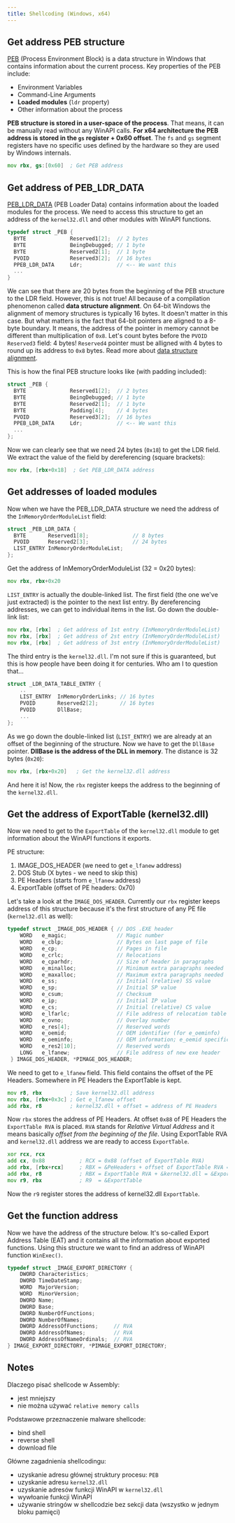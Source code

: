 ```yaml
---
title: Shellcoding (Windows, x64)
---
```



## Get address PEB structure

[PEB](https://learn.microsoft.com/en-us/windows/win32/api/winternl/ns-winternl-peb) (Process Environment Block) is a data structure in Windows that contains information about the current process. Key properties of the PEB include:

- Environment Variables
- Command-Line Arguments
- **Loaded modules** (`ldr` property)
- Other information about the process

**PEB structure is stored in a user-space of the process**. That means, it can be manually read without any WinAPI calls. **For x64 architecture the PEB address is stored in the `gs` register + 0x60 offset**. The `fs` and `gs` segment registers have no specific uses defined by the hardware so they are used by Windows internals.

```asm
mov rbx, gs:[0x60]  ; Get PEB address
```

## Get address of PEB_LDR_DATA

[PEB_LDR_DATA](https://learn.microsoft.com/en-us/windows/win32/api/winternl/ns-winternl-peb_ldr_data) (PEB Loader Data) contains information about the loaded modules for the process. We need to access this structure to get an address of the `kernel32.dll` and other modules with WinAPI functions.

```c
typedef struct _PEB {
  BYTE              Reserved1[2];  // 2 bytes
  BYTE              BeingDebugged; // 1 byte
  BYTE              Reserved2[1];  // 1 byte
  PVOID             Reserved3[2];  // 16 bytes
  PPEB_LDR_DATA     Ldr;           // <-- We want this
  ...
}
```

We can see that there are 20 bytes from the beginning of the PEB structure to the LDR field. However, this is not true! All because of a compilation phenomenon called **data structure alignment**. On 64-bit Windows the alignment of memory structures is typically 16 bytes. It doesn't matter in this case. But what matters is the fact that 64-bit pointers are aligned to a 8-byte boundary. It means, the address of the pointer in memory cannot be different than multiplication of `0x8`. Let's count bytes before the `PVOID Reserved3` field: 4 bytes! `Reserved4` pointer must be alligned with 4 bytes to round up its address to `0x8` bytes. Read more about [data structure alignment](https://en.wikipedia.org/wiki/Data_structure_alignment).

This is how the final PEB structure looks like (with padding included):

```c
struct _PEB {
  BYTE              Reserved1[2];  // 2 bytes
  BYTE              BeingDebugged; // 1 byte
  BYTE              Reserved2[1];  // 1 byte
  BYTE              Padding[4];    // 4 bytes
  PVOID             Reserved3[2];  // 16 bytes
  PPEB_LDR_DATA     Ldr;           // <-- We want this
  ...
};
```

Now we can clearly see that we need 24 bytes (`0x18`) to get the LDR field. We extract the value of the field by dereferencing (square brackets):

```asm
mov rbx, [rbx+0x18]  ; Get PEB_LDR_DATA address
```

## Get addresses of loaded modules

Now when we have the PEB_LDR_DATA structure we need the address of the `InMemoryOrderModuleList` field:

```c
struct _PEB_LDR_DATA {
  BYTE       Reserved1[8];              // 8 bytes
  PVOID      Reserved2[3];              // 24 bytes
  LIST_ENTRY InMemoryOrderModuleList;
};
```

Get the address of InMemoryOrderModuleList (32 = 0x20 bytes):

```asm
mov rbx, rbx+0x20
```

`LIST_ENTRY` is actually the double-linked list. The first field (the one we've just extracted) is the pointer to the next list entry. By dereferencing addresses, we can get to individual items in the list. Go down the double-link list:

```asm
mov rbx, [rbx]  ; Get address of 1st entry (InMemoryOrderModuleList)
mov rbx, [rbx]  ; Get address of 2st entry (InMemoryOrderModuleList)
mov rbx, [rbx]  ; Get address of 3st entry (InMemoryOrderModuleList)
```

The third entry is the `kernel32.dll`. I'm not sure if this is guaranteed, but this is how people have been doing it for centuries. Who am I to question that...

```c
struct _LDR_DATA_TABLE_ENTRY {
    ..
    LIST_ENTRY  InMemoryOrderLinks; // 16 bytes
    PVOID       Reserved2[2];       // 16 bytes
    PVOID       DllBase;            
    ...
};
```

As we go down the double-linked list (`LIST_ENTRY`) we are already at an offset of the beginning of the structure. Now we have to get the `DllBase` pointer. **DllBase is the address of the DLL in memory**. The distance is 32 bytes (`0x20`):

```asm
mov rbx, [rbx+0x20]   ; Get the kernel32.dll address
```

And here it is! Now, the `rbx` register keeps the address to the beginning of the `kernel32.dll`.

## Get the address of ExportTable (kernel32.dll)

Now we need to get to the `ExportTable` of the `kernel32.dll` module to get information about the WinAPI functions it exports.

PE structure:

1. IMAGE_DOS_HEADER  (we need to get `e_lfanew` address)
2. DOS Stub (X bytes - we need to skip this)
3. PE Headers (starts from `e_lfanew` address)
4. ExportTable (offset of PE headers: 0x70)

Let's take a look at the `IMAGE_DOS_HEADER`. Currently our `rbx` register keeps address of this structure because it's the first structure of any PE file (`kernel32.dll` as well):

```c
typedef struct _IMAGE_DOS_HEADER { // DOS .EXE header
    WORD   e_magic;                // Magic number                      (2)
    WORD   e_cblp;                 // Bytes on last page of file        (2)
    WORD   e_cp;                   // Pages in file                     (2)
    WORD   e_crlc;                 // Relocations                       (2)
    WORD   e_cparhdr;              // Size of header in paragraphs      (2)
    WORD   e_minalloc;             // Minimum extra paragraphs needed   (2)
    WORD   e_maxalloc;             // Maximum extra paragraphs needed   (2)
    WORD   e_ss;                   // Initial (relative) SS value       (2)
    WORD   e_sp;                   // Initial SP value                  (2)
    WORD   e_csum;                 // Checksum                          (2)
    WORD   e_ip;                   // Initial IP value                  (2)
    WORD   e_cs;                   // Initial (relative) CS value       (2)
    WORD   e_lfarlc;               // File address of relocation table  (2)
    WORD   e_ovno;                 // Overlay number                    (2)
    WORD   e_res[4];               // Reserved words                    (8)
    WORD   e_oemid;                // OEM identifier (for e_oeminfo)    (2)
    WORD   e_oeminfo;              // OEM information; e_oemid specific (2)
    WORD   e_res2[10];             // Reserved words                    (20)
    LONG   e_lfanew;               // File address of new exe header    (4)
 } IMAGE_DOS_HEADER, *PIMAGE_DOS_HEADER;
```

We need to get to `e_lfanew` field. This field contains the offset of the PE Headers. Somewhere in PE Headers the ExportTable is kept.

```asm
mov r8, rbx         ; Save kernel32.dll address
mov rbx, [rbx+0x3c] ; Get e_lfanew offset
add rbx, r8         ; kernel32.dll + offset = address of PE Headers 
```

Now `rbx` stores the address of PE Headers. At offset `0x88` of PE Headers the `ExportTable RVA` is placed. `RVA` stands for _Relative Virtual Address_ and it means basically _offset from the beginning of the file_. Using ExportTable RVA and `kernel32.dll` address we are ready to access `ExportTable`.

```asm
xor rcx, rcx
add cx, 0x88           ; RCX = 0x88 (offset of ExportTable RVA)
add rbx, [rbx+rcx]     ; RBX = &PeHeaders + offset of ExportTable RVA = ExportTable RVA
add rbx, r8            ; RBX = ExportTable RVA + &kernel32.dll = &ExportTable
mov r9, rbx            ; R9  = &ExportTable
```

Now the `r9` register stores the address of kernel32.dll `ExportTable`.

## Get the function address

Now we have the address of the structure below. It's so-called Export Address Table (EAT) and it contains all the information about exported functions. Using this structure we want to find an address of WinAPI function `WinExec()`.

```c
typedef struct _IMAGE_EXPORT_DIRECTORY {
    DWORD Characteristics;
    DWORD TimeDateStamp;
    WORD  MajorVersion;
    WORD  MinorVersion;
    DWORD Name;
    DWORD Base;
    DWORD NumberOfFunctions;
    DWORD NumberOfNames;
    DWORD AddressOfFunctions;     // RVA
    DWORD AddressOfNames;         // RVA
    DWORD AddressOfNameOrdinals;  // RVA
} IMAGE_EXPORT_DIRECTORY, *PIMAGE_EXPORT_DIRECTORY;
```



## Notes

Dlaczego pisać shellcode w Assembly:

- jest mniejszy
- nie można używać `relative memory calls`

Podstawowe przeznaczenie malware shellcode:

- bind shell
- reverse shell
- download file

Główne zagadnienia shellcodingu:

- uzyskanie adresu głównej struktury procesu: `PEB`
- uzyskanie adresu `kernel32.dll`
- uzyskanie adresów funkcji WinAPI w `kernel32.dll`
- wywłoanie funkcji WinAPI
- używanie stringów w shellcodzie bez sekcji data (wszystko w jednym bloku pamięci)
